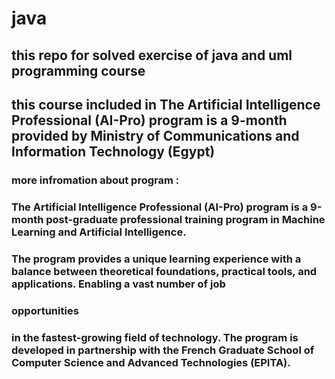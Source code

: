 # java
## this repo for solved exercise of java and uml programming course
## this course included in The Artificial Intelligence Professional (AI-Pro) program is a 9-month provided by Ministry of Communications and Information Technology (Egypt)


### more infromation about program :
### The Artificial Intelligence Professional (AI-Pro) program is a 9-month post-graduate professional training program in Machine Learning and Artificial Intelligence.
### The program provides a unique learning experience with a balance between theoretical foundations, practical tools, and applications. Enabling a vast number of job
### opportunities
### in the fastest-growing field of technology. The program is developed in partnership with the French Graduate School of Computer Science and Advanced Technologies (EPITA).

